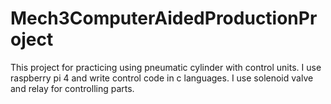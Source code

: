 # Mech3ComputerAidedProductionProject
This project for practicing using pneumatic cylinder with control units. I use raspberry pi 4 and write control code in c languages. I use solenoid valve and relay for controlling parts.
